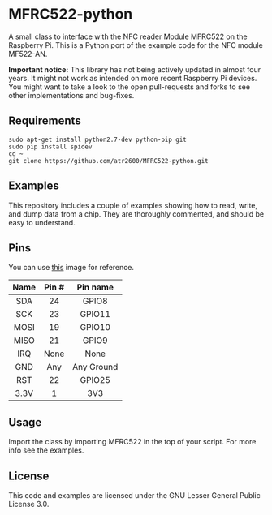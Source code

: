 MFRC522-python
==============
A small class to interface with the NFC reader Module MFRC522 on the Raspberry Pi.
This is a Python port of the example code for the NFC module MF522-AN.

**Important notice:** This library has not being actively updated in almost four years.
It might not work as intended on more recent Raspberry Pi devices. You might want to 
take a look to the open pull-requests and forks to see other implementations and bug-fixes.

## Requirements
```
sudo apt-get install python2.7-dev python-pip git
sudo pip install spidev
cd ~
git clone https://github.com/atr2600/MFRC522-python.git
```

## Examples
This repository includes a couple of examples showing how to read, write, and dump data from a chip. They are thoroughly commented, and should be easy to understand.

## Pins
You can use [this](http://i.imgur.com/y7Fnvhq.png) image for reference.

| Name | Pin # | Pin name   |
|:------:|:-------:|:------------:|
| SDA  | 24    | GPIO8      |
| SCK  | 23    | GPIO11     |
| MOSI | 19    | GPIO10     |
| MISO | 21    | GPIO9      |
| IRQ  | None  | None       |
| GND  | Any   | Any Ground |
| RST  | 22    | GPIO25     |
| 3.3V | 1     | 3V3        |

## Usage
Import the class by importing MFRC522 in the top of your script. For more info see the examples.

## License
This code and examples are licensed under the GNU Lesser General Public License 3.0.
